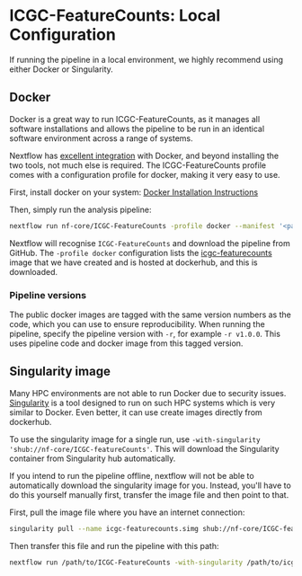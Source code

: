 # ICGC-FeatureCounts: Local Configuration

If running the pipeline in a local environment, we highly recommend using either Docker or Singularity.

## Docker
Docker is a great way to run ICGC-FeatureCounts, as it manages all software installations and allows the pipeline to be run in an identical software environment across a range of systems.

Nextflow has [excellent integration](https://www.nextflow.io/docs/latest/docker.html) with Docker, and beyond installing the two tools, not much else is required. The ICGC-FeatureCounts profile comes with a configuration profile for docker, making it very easy to use. 

First, install docker on your system: [Docker Installation Instructions](https://docs.docker.com/engine/installation/)

Then, simply run the analysis pipeline:
```bash
nextflow run nf-core/ICGC-FeatureCounts -profile docker --manifest '<path to your manifest>' --gtf '<path to your gtf file>' 
```

Nextflow will recognise `ICGC-FeatureCounts` and download the pipeline from GitHub. The `-profile docker` configuration lists the [icgc-featurecounts](https://hub.docker.com/r/nfcore/icgc-featurecounts/) image that we have created and is hosted at dockerhub, and this is downloaded.


### Pipeline versions
The public docker images are tagged with the same version numbers as the code, which you can use to ensure reproducibility. When running the pipeline, specify the pipeline version with `-r`, for example `-r v1.0.0`. This uses pipeline code and docker image from this tagged version.


## Singularity image
Many HPC environments are not able to run Docker due to security issues. [Singularity](http://singularity.lbl.gov/) is a tool designed to run on such HPC systems which is very similar to Docker. Even better, it can use create images directly from dockerhub.

To use the singularity image for a single run, use `-with-singularity 'shub://nf-core/ICGC-featureCounts'`. This will download the Singularity container from Singularity hub automatically.

If you intend to run the pipeline offline, nextflow will not be able to automatically download the singularity image for you. Instead, you'll have to do this yourself manually first, transfer the image file and then point to that.

First, pull the image file where you have an internet connection:

```bash
singularity pull --name icgc-featurecounts.simg shub://nf-core/ICGC-featureCounts
```

Then transfer this file and run the pipeline with this path:

```bash
nextflow run /path/to/ICGC-FeatureCounts -with-singularity /path/to/icgc-featurecounts.simg
```
